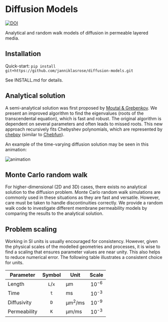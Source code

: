 # Diffusion Models

[![DOI](https://zenodo.org/badge/306312189.svg)](https://zenodo.org/badge/latestdoi/306312189)

Analytical and random walk models of diffusion in permeable layered media.

## Installation

Quick-start: `pip install git+https://github.com/janniklasrose/diffusion-models.git`

See INSTALL.md for details.

## Analytical solution

A semi-analytical solution was first proposed by [Moutal & Grebenkov](https://doi.org/10.1007/s10915-019-01055-5).
We present an improved algorithm to find the eigenvalues (roots of the transcendental equation), which is fast and robust.
The original algorithm is dependent on several parameters and often leads to missed roots.
This new approach recursively fits Chebyshev polynomials, which are represented by [chebpy](https://github.com/chebpy/chebpy) (similar to [Chebfun](http://chebfun.org)).

An example of the time-varying diffusion solution may be seen in this animation:

![animation](./docs/animation.gif)

## Monte Carlo random walk

For higher-dimensional (2D and 3D) cases, there exists no analytical solution to the diffusion problem.
Monte Carlo random walk simulations are commonly used in these situations as they are fast and versatile.
However, care must be taken to handle discontinuities correctly.
We provide a random walk code to investigate different membrane permeability models by comparing the results to the analytical solution.

## Problem scaling

Working in SI units is usually encouraged for consistency.
However, given the physical scales of the modelled geometries and processes, it is wise to find a scaling that ensures parameter values are near unity.
This also helps to reduce numerical error.
The following table illustrates a consistent choice for units.

|   Parameter  |  Symbol |        Unit       |      Scale      |
| ------------ |:-------:| ----------------- |:---------------:|
| Length       | `L`/`x` | µm                | 10<sup>-6</sup> |
| Time         |   `t`   | ms                | 10<sup>-3</sup> |
| Diffusivity  |   `D`   | µm<sup>2</sup>/ms | 10<sup>-9</sup> |
| Permeability |   `K`   | µm/ms             | 10<sup>-3</sup> |
